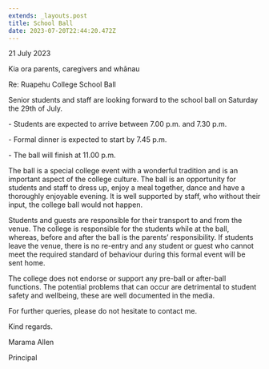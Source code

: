 ```yaml
---
extends: _layouts.post
title: School Ball
date: 2023-07-20T22:44:20.472Z
---
```

21 July 2023



Kia ora parents, caregivers and whānau



Re: Ruapehu College School Ball

Senior students and staff are looking forward to the school ball on Saturday the 29th of July. 

\- Students are expected to arrive between 7.00 p.m. and 7.30 p.m. 

\- Formal dinner is expected to start by 7.45 p.m. 

\- The ball will finish at 11.00 p.m. 



The ball is a special college event with a wonderful tradition and is an important aspect of the college culture. The ball is an opportunity for students and staff to dress up, enjoy a meal together, dance and have a thoroughly enjoyable evening. It is well supported by staff, who without their input, the college ball would not happen. 



Students and guests are responsible for their transport to and from the venue. The college is responsible for the students while at the ball, whereas, before and after the ball is the parents’ responsibility. If students leave the venue, there is no re-entry and any student or guest who cannot meet the required standard of behaviour during this formal event will be sent home.



The college does not endorse or support any pre-ball or after-ball functions. The potential problems that can occur are detrimental to student safety and wellbeing, these are well documented in the media. 

For further queries, please do not hesitate to contact me. 

Kind regards.

Marama Allen

Principal
